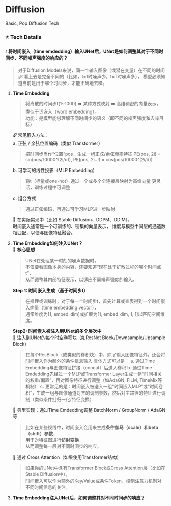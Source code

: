 # Diffusion
Basic, Pop Diffusion Tech

### :star: Tech Details
#### :droplet: 将时间嵌入（time emdedding）输入UNet后，UNet是如何调整其对于不同时间步、不同噪声强度的响应的？
> 对于Diffusion Models来说，同一个输入图像（或潜在变量）在不同的时间步t看上去是完全不同的（比如，t=1时噪声少，t=T时噪声多），
> 模型必须知道当前是出于哪个时间步，才能正确地去噪。

1. **Time Embedding**
   > 将离散的时间步t(1~1000) :arrow_right: 某种方式映射 :arrow_right: 高维稠密的向量表示，\
   > 类似于词嵌入（word embedding）。\
   > 功能：是模型能够理解不同时间步的语义（即不同的噪声强度和去噪目标）
   
   :unlock: 常见嵌入方法：\
   a. 正弦 / 余弦位置编码（类似 Transformer）
      > 把时间步当作“位置”pos，生成一组正弦/余弦频率特征
      > PE(pos, 2i) = sin(pos/10000^(2i/d)),
      > PE(pos, 2i+!) = cos(pos/10000^(2i/d))
      
   b. 可学习的线性投影（MLP Embedding）
      > 将t（标量或one-hot）通过一个或多个全连接层映射为高维向量
      > 更灵活，训练过程中可调整
      
   c. 组合方式
      > 通过正弦编码，再通过可学习MLP进一步映射

   :wrench: 在实际实现中（比如 Stable Diffusion、DDPM、DDIM），  
   时间嵌入通常是一个可训练的、密集的向量表示，
   维度与模型中间层的通道数相匹配，以便与图像特征融合。
   
2. **Time Embedding如何注入UNet？**  
   :dart: **核心思想**
   > UNet在处理某一时刻的噪声数据时，  
   > 不仅要看图像本身的内容，还要知道“现在处于扩散过程的哪个时间点t”，   
   > 从而调整其内部特征表示，以适应不同噪声强度的输入。
   
   **Step 1: 时间嵌入生成（基于时间步t）**  
   > 在推理或训练时，对于每一个时间步t，首先计算或查表得到一个时间嵌入向量（time embedding vector），  
   > 通常维度为[1, embed_dim]或扩展为[1, embed_dim, 1, 1]以匹配空间维度。

   **Step2: 时间嵌入被注入到UNet的多个层次中**  
   :stars: 注入到UNet的每个时空卷积块（如ResNet Block/Downsample/Upsample Block）
   > 在每个ResBlock（或类似的卷积块）中，除了输入图像特征外，还会将时间嵌入作为额外的条件信息输入
   > 具体方式可以是：
   > a. 通过Time Embedding与图像特征拼接（concat）后送入卷积
   > b. 通过Time Emdedding先经过一个MLP或Transformer Layer生成一组“时间相关的权重/偏置”，再对图像特征进行调整（如AdaGN, FiLM, TimeMix等机制）
   > c. 更常见的是：时间嵌入被送入一组“时间嵌入MLP”或“时间卷积”，生成一组与图像通道对齐的调制参数，然后对主路径的特征进行调制（类似条件批归一化/特征变换）
   
   :stars: 典型实现：通过Time Emdedding调整 BatchNorm / GroupNorm / AdaGN 等
   > 比如在某些视线中，时间嵌入会用来生成**条件伽马（scale）和beta（shift）参数**，  
   > 用于对特征图进行**仿射变换**，  
   > 从而调整每一层对不同时间步的响应。

   :stars: 通过 Cross Attention（如果使用Transformer结构）
   > 如果你的UNet中含有Transformer Block或Cross Attention层（比如在Stable Diffusion中），  
   > 时间嵌入可以作为额外的Key/Value或条件Token，控制注意力机制对不同时间信息的关注。
   
   
   
   
5. **Time Embedding注入UNet后，如何调整其对不同时间步的响应？**
